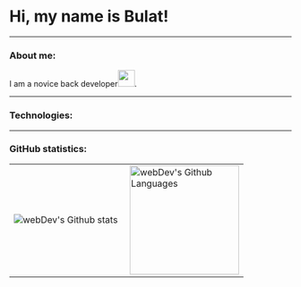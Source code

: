 
# Hi, my name is Bulat!

---

### About me:

I am a novice back developer<img src="https://media .giphy.com/media/WUlplcMpOCEmTGBtBW/giphy.gif" width="30px">. 

---

### Technologies:
 


---

### GitHub statistics:

<table>
  <tr>
    <td>
      <img align="left" src="http://github-readme-streak-stats.herokuapp.com?user=BulatRuslanovich&theme=dark&background=000000" alt="webDev's Github stats" />
    </td>
    <td>
      <img height="195px" align="right" alt="webDev's Github Languages" src="https://github-readme-stats-sigma-five.vercel.app/api/top-langs/?username=BulatRuslanovich&layout=compact&theme=vision-friendly-dark" />
    </td>
  </tr>
</table>
